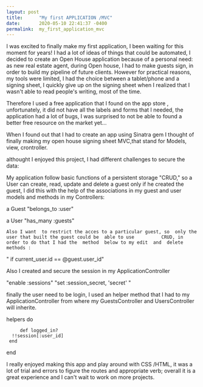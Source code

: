```yaml
---
layout: post
title:      "My first APPLICATION /MVC"
date:       2020-05-10 22:41:37 -0400
permalink:  my_first_application_mvc
---
```




I was excited to finally make my first application, I been waiting for this moment for years! 
I had a lot of ideas of things that could be automated, I decided to create an Open House application because of a personal need: as new real estate agent, during Open house, I had to make guests sign, in order to build my pipeline of future clients. 
 However for  practical reasons, my tools were limited, I had the choice between a tablet/phone and a signing sheet, I quickly give up on the signing sheet when  I realized that I wasn't able to read people's writing, most of the time.
 
 Therefore  I used a free application that I found on the app store , unfortunately, it did not have all the labels and forms that I needed, the application had a lot of bugs, I was surprised to not be able to found a better free resource on the market yet...
 
 When I found out that I had to create an app using Sinatra gem I thought of finally making my open house signing sheet MVC,that stand for Models, view, crontroller.

 althought I enjoyed this project, I had different challenges to secure the  data:
 
My application  follow basic functions of a persistent storage "CRUD," so a User can create, read, update and delete a guest only if he created  the guest, I did this  with the help of the associations in my  guest and user models and methods in my Controllers:
 
 a  Guest  "belongs_to :user"
 
  a User "has_many :guests"
	
	Also I want  to restrict the acces to a particular guest, so  only the user that built the guest could be  able to use          CRUD, in order to do that I had the  method  below to my edit  and  delete methods :
 
" if current_user.id == @guest.user_id"

Also I created and  secure the session in my ApplicationController

"enable :sessions"
 "set :session_secret, 'secret' "
 
finally the user need to be login, I used  an helper method that I had to my ApplicationController from where my GuestsController and UsersController will inherite.
 
 helpers do 
     
		 def logged_in?
      !!session[:user_id]
     end
 end
	
	  
I really enjoyed making this app and play around with CSS /HTML, it was a lot of trial and errors to figure the routes and appropriate verb; overall it is a great experience and I can't wait to work on more projects.
 
